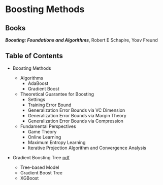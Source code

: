 # Boosting Methods

## Books

***Boosting: Foundations and Algorithms***, Robert E Schapire, Yoav Freund


## Table of Contents
- Boosting Methods 
  - Algorithms
    - AdaBoost
    - Gradient Boost
  - Theoretical Guarantee for Boosting
    - Settings
    - Training Error Bound
    - Generalization Error Bounds via VC Dimension
    - Generalization Error Bounds via Margin Theory
    - Generalization Error Bounds via Compression
  - Fundamental Perspectives
    - Game Theory
    - Online Learning
    - Maximum Entropy Learning
    - Iterative Projection Algorithm and Convergence Analysis

- Gradient Boosting Tree [pdf](./gradient_boosting_tree.pdf)
    - Tree-based Model
    - Gradient Boost Tree
    - XGBoost
